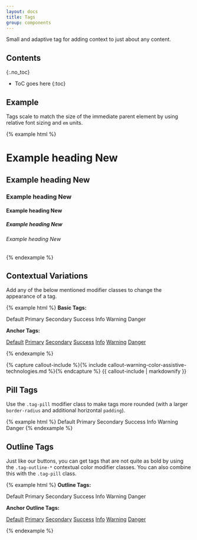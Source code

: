 ```yaml
---
layout: docs
title: Tags
group: components
---
```


Small and adaptive tag for adding context to just about any content.

## Contents
{:.no_toc}

* ToC goes here
{:toc}

## Example

Tags scale to match the size of the immediate parent element by using relative font sizing and `em` units.

{% example html %}
<h1>Example heading <span class="tag">New</span></h1>
<h2>Example heading <span class="tag">New</span></h2>
<h3>Example heading <span class="tag">New</span></h3>
<h4>Example heading <span class="tag">New</span></h4>
<h5>Example heading <span class="tag">New</span></h5>
<h6>Example heading <span class="tag">New</span></h6>
{% endexample %}

## Contextual Variations

Add any of the below mentioned modifier classes to change the appearance of a tag.

{% example html %}
<strong>Basic Tags:</strong>
<p>
<span class="tag">Default</span>
<span class="tag tag-primary">Primary</span>
<span class="tag tag-secondary">Secondary</span>
<span class="tag tag-success">Success</span>
<span class="tag tag-info">Info</span>
<span class="tag tag-warning">Warning</span>
<span class="tag tag-danger">Danger</span>
</p>

<strong>Anchor Tags:</strong>
<p>
<a href="#" class="tag">Default</a>
<a href="#" class="tag tag-primary">Primary</a>
<a href="#" class="tag tag-secondary">Secondary</a>
<a href="#" class="tag tag-success">Success</a>
<a href="#" class="tag tag-info">Info</a>
<a href="#" class="tag tag-warning">Warning</a>
<a href="#" class="tag tag-danger">Danger</a>
</p>

{% endexample %}

{% capture callout-include %}{% include callout-warning-color-assistive-technologies.md %}{% endcapture %}
{{ callout-include | markdownify }}

## Pill Tags

Use the `.tag-pill` modifier class to make tags more rounded (with a larger `border-radius` and additional horizontal `padding`).

{% example html %}
<span class="tag tag-pill">Default</span>
<span class="tag tag-pill tag-primary">Primary</span>
<span class="tag tag-pill tag-secondary">Secondary</span>
<span class="tag tag-pill tag-success">Success</span>
<span class="tag tag-pill tag-info">Info</span>
<span class="tag tag-pill tag-warning">Warning</span>
<span class="tag tag-pill tag-danger">Danger</span>
{% endexample %}

## Outline Tags

Just like our buttons, you can get tags that are not quite as bold by using the `.tag-outline-*` contextual color modifier classes.  You can also combine this with the `.tag-pill` class.

{% example html %}
<strong>Outline Tags:</strong>
<p>
<span class="tag tag-outline">Default</span>
<span class="tag tag-outline-primary">Primary</span>
<span class="tag tag-outline-secondary">Secondary</span>
<span class="tag tag-outline-success">Success</span>
<span class="tag tag-outline-info">Info</span>
<span class="tag tag-outline-warning">Warning</span>
<span class="tag tag-outline-danger">Danger</span>
</p>

<strong>Anchor Outline Tags:</strong>
<p>
<a href="#" class="tag tag-outline">Default</a>
<a href="#" class="tag tag-outline-primary">Primary</a>
<a href="#" class="tag tag-outline-secondary">Secondary</a>
<a href="#" class="tag tag-outline-success">Success</a>
<a href="#" class="tag tag-outline-info">Info</a>
<a href="#" class="tag tag-outline-warning">Warning</a>
<a href="#" class="tag tag-outline-danger">Danger</a>
</p>
{% endexample %}
